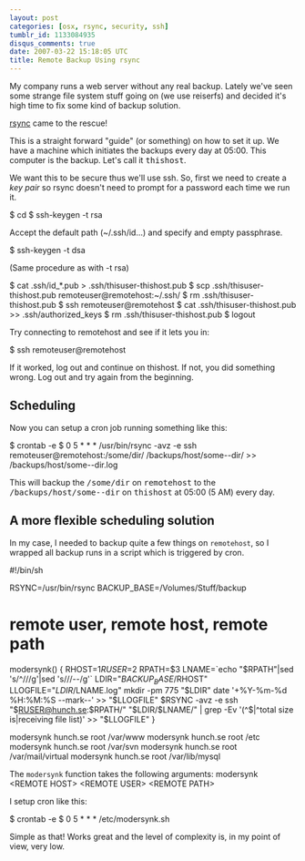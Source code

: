 ```yaml
---
layout: post
categories: [osx, rsync, security, ssh]
tumblr_id: 1133084935
disqus_comments: true
date: 2007-03-22 15:18:05 UTC
title: Remote Backup Using rsync
---
```


My company runs a web server without any real backup. Lately we've seen some strange file system stuff going on (we use reiserfs) and decided it's high time to fix some kind of backup solution.

<a href="http://samba.anu.edu.au/rsync/">rsync</a> came to the rescue!

This is a straight forward "guide" (or something) on how to set it up. We have a machine which initiates the backups every day at 05:00. This computer is the backup. Let's call it <tt>thishost</tt>.

We want this to be secure thus we'll use ssh. So, first we need to create a <i>key pair</i> so rsync doesn't need to prompt for a password each time we run it.

<codeblock>$ cd
$ ssh-keygen -t rsa</codeblock>

Accept the default path (~/.ssh/id...) and specify and empty passphrase.

<codeblock>$ ssh-keygen -t dsa</codeblock>

(Same procedure as with -t rsa)

<codeblock>$ cat .ssh/id_*.pub > .ssh/thisuser-thishost.pub
$ scp .ssh/thisuser-thishost.pub remoteuser@remotehost:~/.ssh/
$ rm .ssh/thisuser-thishost.pub
$ ssh remoteuser@remotehost
$ cat .ssh/thisuser-thishost.pub >> .ssh/authorized_keys
$ rm .ssh/thisuser-thishost.pub
$ logout</codeblock>

Try connecting to remotehost and see if it lets you in:

<codeblock>$ ssh remoteuser@remotehost</codeblock>

If it worked, log out and continue on thishost. If not, you did something wrong. Log out and try again from the beginning.


<h2>Scheduling</h2>

Now you can setup a cron job running something like this:

<codeblock>$ crontab -e
$ 0 5 * * * /usr/bin/rsync -avz -e ssh remoteuser@remotehost:/some/dir/ /backups/host/some--dir/ >> /backups/host/some--dir.log</codeblock>

This will backup the <tt>/some/dir</tt> on <tt>remotehost</tt> to the <tt>/backups/host/some--dir</tt> on <tt>thishost</tt> at 05:00 (5 AM) every day.


<h2>A more flexible scheduling solution</h2>

In my case, I needed to backup quite a few things on <code>remotehost</code>, so I wrapped all backup runs in a script which is triggered by cron.

<codeblock lang="sh">
#!/bin/sh

RSYNC=/usr/bin/rsync
BACKUP_BASE=/Volumes/Stuff/backup

# remote user, remote host, remote path
modersynk() {
	RHOST=$1
	RUSER=$2
	RPATH=$3
	LNAME=`echo "$RPATH"|sed 's/^\///g'|sed 's/\//--/g'`
	LDIR="$BACKUP_BASE/$RHOST"
	LLOGFILE="$LDIR/$LNAME.log"
	mkdir -pm 775 "$LDIR"
	date '+%Y-%m-%d %H:%M:%S --mark--' >> "$LLOGFILE"
	$RSYNC -avz -e ssh "$RUSER@hunch.se:$RPATH/" "$LDIR/$LNAME/" | grep -Ev '(^$|^total size is|receiving file list)' >> "$LLOGFILE"
}

modersynk hunch.se root /var/www
modersynk hunch.se root /etc
modersynk hunch.se root /var/svn
modersynk hunch.se root /var/mail/virtual
modersynk hunch.se root /var/lib/mysql
</codeblock>

The <code>modersynk</code> function takes the following arguments:
<codeblock>modersynk &lt;REMOTE HOST&gt; &lt;REMOTE USER&gt; &lt;REMOTE PATH&gt;</codeblock>

I setup cron like this:

<codeblock lang="sh">
$ crontab -e
$ 0 5 * * * /etc/modersynk.sh
</codeblock>

Simple as that! Works great and the level of complexity is, in my point of view, very low.
